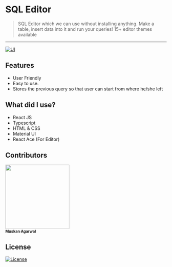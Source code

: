 # SQL Editor

> SQL Editor which we can use without installing anything.
> Make a table, insert data into it and run your queries!
> 15+ editor themes available
---
[![UI ](https://img.shields.io/badge/Demo-Link-blue?style=flat-square&logo=appveyor)](https://musk-sql-editor.netlify.app/)

## Features
-    User Friendly
-   Easy to use.
-   Stores the previous query so that user can start from where he/she left

## What did I use?
- React JS
- Typescript
- HTML & CSS
- Material UI
- React Ace (For Editor)

## Contributors
  <tr>
    <td align="center">
      <td align="center"></td>
      <td align="center"><a href="https://github.com/musk101"><img src="https://i.ibb.co/mDHxhkJ/61506798.jpg" width="200px;" alt=""/><br /><sub><b>Muskan Agarwal</b></sub></a><br /> </td></td>
  </tr>

## License

[![License](http://img.shields.io/:license-mit-blue.svg?style=flat-square)](http://badges.mit-license.org)

